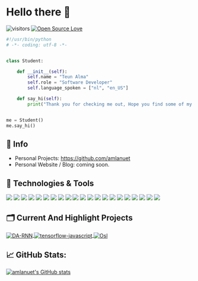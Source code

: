 # Hello there 👋

![visitors](https://visitor-badge.laobi.icu/badge?page_id=amlanuet.amlanuet)
[![Open Source Love](https://badges.frapsoft.com/os/v1/open-source.svg?v=102)](https://github.com/ellerbrock/open-source-badge/)


```python
#!/usr/bin/python
# -*- coding: utf-8 -*-


class Student:

    def __init__(self):
        self.name = "Teun Alma"
        self.role = "Software Developer"
        self.language_spoken = ["nl", "en_US"]

    def say_hi(self):
        print("Thank you for checking me out, Hope you find some of my work interesting.")


me = Student()
me.say_hi()
```

## 📝 Info

- Personal Projects: https://github.com/amlanuet
- Personal Website / Blog: coming soon.


## 🔧 Technologies & Tools

![](https://img.shields.io/badge/Stack_Overflow-FE7A16?style=for-the-badge&logo=stack-overflow&logoColor=white)
![](https://img.shields.io/badge/Kali_Linux-557C94?style=for-the-badge&logo=kali-linux&logoColor=white)
![](https://img.shields.io/badge/Debian-A81D33?style=for-the-badge&logo=debian&logoColor=white)
![](https://img.shields.io/badge/Windows-0078D6?style=for-the-badge&logo=windows&logoColor=white)
![](https://img.shields.io/badge/Visual_Studio_Code-0078D4?style=for-the-badge&logo=visual%20studio%20code&logoColor=white)
![](https://img.shields.io/badge/Codepen-000000?style=for-the-badge&logo=codepen&logoColor=white)
![](https://img.shields.io/badge/GitHub-100000?style=for-the-badge&logo=github&logoColor=white)
![](https://img.shields.io/badge/Python-3776AB?style=for-the-badge&logo=python&logoColor=white)
![](https://img.shields.io/badge/JavaScript-323330?style=for-the-badge&logo=javascript&logoColor=F7DF1E)
![](https://img.shields.io/badge/Node.js-43853D?style=for-the-badge&logo=node.js&logoColor=white)
![](https://img.shields.io/badge/HTML-239120?style=for-the-badge&logo=html5&logoColor=white)
![](https://img.shields.io/badge/HTML5-E34F26?style=for-the-badge&logo=html5&logoColor=white)
![](https://img.shields.io/badge/CSS3-1572B6?style=for-the-badge&logo=css3&logoColor=white)
![](https://img.shields.io/badge/PHP-777BB4?style=for-the-badge&logo=php&logoColor=white)
![](https://img.shields.io/badge/MySQL-00000F?style=for-the-badge&logo=mysql&logoColor=white)
![](https://img.shields.io/badge/Bootstrap-563D7C?style=for-the-badge&logo=bootstrap&logoColor=white)
![](https://img.shields.io/badge/Powershell-2CA5E0?style=for-the-badge&logo=powershell&logoColor=white)
![](https://img.shields.io/badge/Arduino-00979D?style=for-the-badge&logo=Arduino&logoColor=white)
![](https://img.shields.io/badge/Oracle-F80000?style=for-the-badge&logo=oracle&logoColor=black)
![](https://img.shields.io/badge/Wordpress-21759B?style=for-the-badge&logo=wordpress&logoColor=white)
![](https://img.shields.io/badge/Microsoft_Office-D83B01?style=for-the-badge&logo=microsoft-office&logoColor=white)

## 🗂️ Current And Highlight Projects

<a href="https://github.com/amlanuet/p5js">
  <img align="center" src="https://github-readme-stats.vercel.app/api/pin/?username=amlanuet&repo=p5js&show_icons=true&line_height=27&title_color=6aa6f8&text_color=8a919a&icon_color=6aa6f8&bg_color=22272e" alt="DA-RNN" />
</a>

<a href="https://github.com/amlanuet/Tensorflow-js-boilerplate">
  <img align="center" src="https://github-readme-stats.vercel.app/api/pin/?username=amlanuet&repo=Tensorflow-js-boilerplate&show_icons=true&line_height=27&title_color=6aa6f8&text_color=8a919a&icon_color=6aa6f8&bg_color=22272e" alt="tensorflow-javascript" />
</a>

<a href="https://github.com/amlanuet/OSL">
  <img align="center" src="https://github-readme-stats.vercel.app/api/pin/?username=amlanuet&repo=OSL&show_icons=true&line_height=27&title_color=6aa6f8&text_color=8a919a&icon_color=6aa6f8&bg_color=22272e" alt="Osl" />
</a>

<!-- ## 🏆 GitHub Trophies

[![trophy](https://github-profile-trophy.vercel.app/?username=amlanuet&theme=nord&column=7)](https://github.com/ryo-ma/github-profile-trophy)
-->

## &#x1f4c8; GitHub Stats:
[![amlanuet's GitHub stats](https://github-readme-stats.vercel.app/api?username=amlanuet&show_icons=true&line_height=27&count_private=true&title_color=6aa6f8&text_color=8a919a&icon_color=6aa6f8&bg_color=22272e)](https://github.com/amlanuet/)
